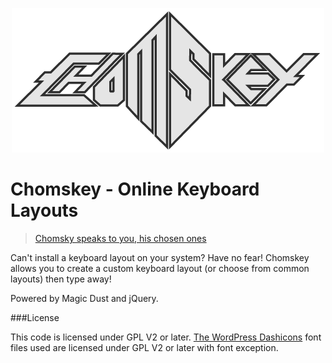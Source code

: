 <p align="center">
  <img src="https://raw.githubusercontent.com/kittsville/Chomskey/master/assets/logo.png" />
</p>

# Chomskey - Online Keyboard Layouts

>[Chomsky speaks to you, his chosen ones](https://www.youtube.com/watch?v=YOROvO2fxTc)

Can't install a keyboard layout on your system? Have no fear! Chomskey allows you to create a custom keyboard layout (or choose from common layouts) then type away!

Powered by Magic Dust and jQuery.

###License

This code is licensed under GPL V2 or later. [The WordPress Dashicons](https://developer.wordpress.org/resource/dashicons/) font files used are licensed under GPL V2 or later with font exception.
